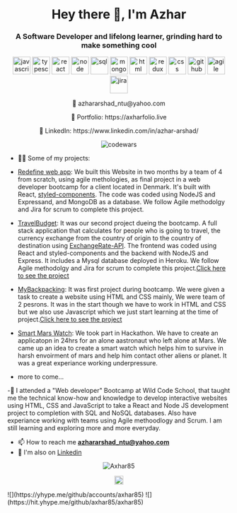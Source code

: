 <h1 align="center">Hey there 👋, I'm Azhar</h1>
<h3 align="center">A Software Developer and lifelong learner,  grinding hard to make something cool</h3>
<p align="center">
<img src="https://img.icons8.com/color/48/000000/javascript.png" width="40" height="40" alt='javascript'/>
 <img src="https://img.icons8.com/color/48/000000/typescript.png" width="40" height="40" alt='typescript'/>
<img src="https://img.icons8.com/ultraviolet/48/000000/react.png" width="40" height="40" alt='react'/>
<img src="https://img.icons8.com/color/48/000000/nodejs.png" width="40" height="40" alt='node'/>
<img src="https://img.icons8.com/color/48/000000/sql.png" width="40" height="40" alt='sql'/>
 <img src="https://img.icons8.com/color/48/000000/mongodb.png" width="40" height="40" alt='mongodb'/>
<img src="https://img.icons8.com/color/48/000000/html.png" width="40" height="40" alt='html'/>
 <img src="https://img.icons8.com/color/48/000000/redux.png" width="40" height="40" alt='redux'/>
<img src="https://img.icons8.com/color/48/000000/css3.png" width="40" height="40" alt='css'/>
<img src="https://img.icons8.com/fluent/48/000000/github.png" width="40" height="40" alt='github'/>
 <img src="https://img.icons8.com/external-flatart-icons-flat-flatarticons/50/000000/external-agile-web-design-and-development-flatart-icons-flat-flatarticons.png" width="40" height="40" alt='agile'/>
 <img src="https://img.icons8.com/dusk/50/000000/jira.png" width="40" height="40" alt='jira'/>
</p>
<p align="center">
 📧 azhararshad_ntu@yahoo.com
 </p>
 <p align="center">
 🎨 Portfolio: https://axharfolio.live
 </p>
 <p align="center">
 💼 LinkedIn: https://www.linkedin.com/in/azhar-arshad/
 </p>
<p align="center">
 <img src="https://www.codewars.com/users/Axhar85/badges/large" alt='codewars'/>
 <p align="left">

 - 👨‍💻 Some of my projects:
  - [Redefine web app](https://github.com/Andreas-Kalicani/Redefine): We   built this Website in two months by a team of 4 from scratch, using agile methologies, as final project in a web developer bootcamp for a client located in Denmark.  It's built with React, [styled-components](https://styled-components.com/). The code was coded using NodeJS and Expressand, and MongoDB as a database. We follow Agile methodolgy and Jira for scrum to complete this project. 
 
  - [TravelBudget](https://github.com/Andreas-Kalicani/travelbudget2.0): It was our second project dueing the bootcamp. A full stack application that calculates for people who is going to travel, the currency exchange from the country of origin to the country of destination using [ExchangeRate-API](https://www.exchangerate-api.com/). The frontend was coded using React and styled-components and the backend with NodeJS and Express. It includes a Mysql database deployed in Heroku. We follow Agile methodolgy and Jira for scrum to complete this project.[Click here to see the project](https://sheltered-sierra-28595.herokuapp.com/)

  - [MyBackpacking](https://github.com/Axhar85/My-Backpacking): It was first project during bootcamp. We were given a task to create a website using HTML and CSS mainly, We were team of 2 pesrons. It was in the start though we have to work in HTML and CSS but we also use Javascript which we just start learning at the time of project.[Click here to see the project](https://vigilant-hopper-0ae735.netlify.app/) 

  - [Smart Mars Watch](https://github.com/manuel-marque/hackathon-smars-watch): We took part in Hackathon. We have to create an applicatopn in 24hrs for an alone aastronaut who left alone at Mars. We came up an idea to create a smart watch which helps him to survive in harsh envoirment of mars and help him contact other aliens or planet. It was a great experiance working underpressure.  

  - more to come...

-🔧 I attended a "Web developer" Bootcamp at Wild Code School, that taught me the technical know-how and knowledge to develop interactive websites using HTML, CSS and JavaScript to take a React and Node JS development project to completion with SQL and NoSQL databases. Also have experiance working with teams using Agile methoodlogy and Scrum. I am still learning and exploring more and more everyday. 

- 📫 How to reach me **azhararshad_ntu@yahoo.com**
- :gem: I'm also on [Linkedin](https://www.linkedin.com/in/azhar-arshad/)
<p align="center"> 
  <img src="https://github-readme-stats.vercel.app/api?username=Axhar85&show_icons=true" alt="Axhar85" />
 </p>
 
 <p align="center">
<a href="https://www.linkedin.com/in/azhar-arshad/" target="blank"><img align="center" src="https://cdn.jsdelivr.net/npm/simple-icons@3.0.1/icons/linkedin.svg" alt="https://www.linkedin.com/in/azhar-arshad/" height="20" width="20" /></a>
</p>
![](https://yhype.me/github/accounts/axhar85)
![](https://hit.yhype.me/github/axhar85/axhar85)


